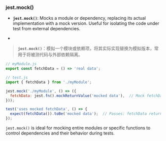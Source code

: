 ### jest.mock()

- **`jest.mock()`**: Mocks a module or dependency, replacing its actual implementation with a mock version. Useful for isolating the code under test from external dependencies.

- <audio src="..\..\mp3\__`jest.mock()`.mp3"></audio>

> **`jest.mock()`**：模拟一个模块或依赖项，将其实际实现替换为模拟版本，常用于将被测代码与外部依赖隔离。
>
> <audio src="..\..\mp3\`jest.mock()`：模.mp3"></audio>

```js
// myModule.js
export const fetchData = () => 'real data';

// test.js
import { fetchData } from './myModule';

jest.mock('./myModule', () => ({
  fetchData: jest.fn().mockReturnValue('mocked data'),  // Mock fetchData function
}));

test('uses mocked fetchData', () => {
  expect(fetchData()).toBe('mocked data');  // Passes: fetchData returns mocked data
});
```

<audio src="..\..\mp3/这段代码展示了如何使用 Jes (9).mp3"></audio>

`jest.mock()` is ideal for mocking entire modules or specific functions to control dependencies and their behavior during tests.

<audio src="..\..\mp3\`jest.mock()` i.mp3"></audio>